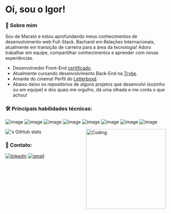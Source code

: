 
# Oi, sou o Igor! 


### 👤 Sobre mim
Sou  de Maceió e estou aprofundando meus conhecimentos de desenvolvimento web Full-Stack.
Bacharel em Relações Internacionais, atualmente em transição de carreira para a área da tecnologia! Adoro trabalhar em equipe, compartilhar conhecimentos e aprender com novas experiências.

- Desenvolvedor Front-End [certificado](https://www.credential.net/c9203935-6e76-46c8-bd05-39feece61101#gs.tr2w3b).
- Atualmente cursando desenvolvimento Back-End na [Trybe](https://www.linkedin.com/school/betrybe/).
- Amante do cinema! Perfil do [Letterboxd](https://letterboxd.com/iarecippo/).
- Abaixo deixo os repositórios de alguns projetos que desenvolvi (sozinho ou em equipe) e dos quais me orgulho, dá uma olhada e me conta o que achou!

### 🛠 Principais habilidades técnicas:
![image](https://img.shields.io/badge/HTML5-E34F26?style=for-the-badge&logo=html5&logoColor=white)
![image](https://img.shields.io/badge/JavaScript-323330?style=for-the-badge&logo=javascript&logoColor=F7DF1E)
![image](https://img.shields.io/badge/CSS3-1572B6?style=for-the-badge&logo=css3&logoColor=white)
![image](https://img.shields.io/badge/React-20232A?style=for-the-badge&logo=react&logoColor=61DAFB)
![image](https://img.shields.io/badge/TypeScript-007ACC?style=for-the-badge&logo=typescript&logoColor=white)
![image](https://img.shields.io/badge/Node.js-339933?style=for-the-badge&logo=nodedotjs&logoColor=white)
![image](https://img.shields.io/badge/Docker-2CA5E0?style=for-the-badge&logo=docker&logoColor=white)
![image](https://img.shields.io/badge/MySQL-005C84?style=for-the-badge&logo=mysql&logoColor=white)

<img align="right" alt="Coding" width="250" src="https://media.giphy.com/media/14uQ3cOFteDaU/giphy.gif">

!['s GitHub stats](https://github-readme-stats.vercel.app/api?username=igorarecippo&theme=dark&show_icons=true)

### 🔗 Contato:
[![linkedin](https://img.shields.io/badge/linkedin-0A66C2?style=for-the-badge&logo=linkedin&logoColor=white)](https://www.linkedin.com/in/igorarecippo/)
[![gmail](https://img.shields.io/badge/Gmail-D14836?style=for-the-badge&logo=gmail&logoColor=white)](mailto:iarecippo@gmail.com)

